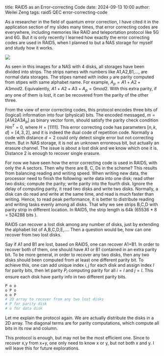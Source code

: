 title: RAID5 as an Error-correcting Code
date: 2024-09-13 10:00
author: Weilei Zeng
tags: raid5 QEC error-correcting-code

As a researcher in the field of quantum error correction, I have cited it in the application section of my slides many times, that error correcting codes are everywhere, including memories like RAID and teleportation protocol like 5G and 6G. But it is only recently I learned how exactly the error correcting codes are used in RAID5, when I planned to but a NAS storage for myself and study how it works.


![](images/300px-RAID_5.svg.png)

As seen in this images for a NAS with 4 disks, all storages have been divided into strips. The strips names with numbers like A1,A2,B1,..., are normal data storages. The stipes named with index `p` are parity computed from stipes with same alphabet name. For example, $A_p = A1+A2+A3 mod 2$. Equivalently, $A1+A2+A3+A_p=0 mod 2$. With this extra parity, if any one of them is lost, it can be recovered from the parity of the other three.

From the view of error correcting codes, this protocol encodes three bits of (logical) information into four (physical) bits. The encoded messaged, $m=[A1 A2 A3 A_p]$ as binary vector form,  should satisfy the parity check condition $Hm^T=0$, where $H = [1 1 1 1]$. This error correcting code has parameters $[n,k,d]=[4,3,2]$, and it is indeed the dual code of repetition code. Normally a code with distance $d=2$ could only detect single error but not correcting them. But in NAS storage, it is not an unknown erroneous bit, but actually an erasure channel. The issue is about a lost disk and we know which one it is. Distance 2 is enough to recover single erasure.

For now we have seen how the error correcting code is used in RAID5, with only the A sectors. Then why there are B, C, Ds in the scheme? This results from balancing reading and writing speed. When writing new data, the processor need to finish the following:  write data into one disk; read other two disks; compute the parity; write parity into the fourth disk. Ignore the delay of computing parity, it read two disks and write two disks. Normally, a disk can do read and write at the same time, and read is much faster than writing. Hence, to read peak performance, it is better to distribute reading and writing tasks evenly among all disks. That why we see strips B,C,D with parity strip in different location. In RAID5, the strip length is 64k (65536 * 8 = 524288 bits ).

RAID5 can recover a lost disk among any number of disks, just by extending the alphabet list of A,B,C,D,E,.... Then a question would be, how can one recover from two lost disks.

Say if A1 and B1 are lost, based on RAID5, one can recover A1+B1. In order to recover both of them, one should have A1 or B1 contained in an extra parity bit. To be more general, in order to recover any two disks, then any two disks should been computed from at least one different parity bit. To achieve this, one can add unique index $i,j$ for each disk and assign index $l$ for parity bits, then let parity $P_l$ computing parity for all $i=l$ and $j=l$. This ensure each disk have parity info in two different parity bits.

```Python
P o o
o P o
o o P
# 2D array to recover from any two lost disks
# P for parity disk
# o for data disk
```

Let me explain the protocol again. We are actually distribute the disks in a 2D array. The diagonal terms are for parity computations, which compute all bits in its row and column.

This protocol is enough, but may not be the most efficient one. Since to recover x,y from x+y, one only need to know x or y, but not both x and y. I will leave this for future explorations.





